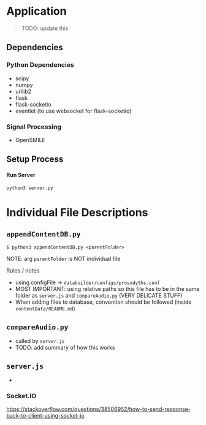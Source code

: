# Application 

> TODO: update this

## Dependencies


### Python Dependencies
- scipy
- numpy
- urllib2
- flask
- flask-socketio
- eventlet (to use websocket for flask-socketio)

### Signal Processing
- OpenSMILE

## Setup Process

#### Run Server

```bash
python3 server.py
```

# Individual File Descriptions
## **`appendContentDB.py`**
```
$ python3 appendContentDB.py <parentFolder>
```
NOTE: arg `parentFolder` is NOT individual file

Rules / notes
- using configFile -> `databuilder/configs/prosodyShs.conf`
- MOST IMPORTANT: using relative paths so this file has to be in the same folder as `server.js` and `compareAudio.py` (VERY DELICATE STUFF)
- When adding files to database, convention should be followed (inside `contentData/README.md`)

## **`compareAudio.py`**
- called by `server.js`
- TODO: add summary of how this works

## **`server.js`**
- 

### Socket.IO

https://stackoverflow.com/questions/38506952/how-to-send-response-back-to-client-using-socket-io
